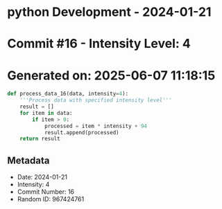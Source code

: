 ﻿# python Development - 2024-01-21
# Commit #16 - Intensity Level: 4
# Generated on: 2025-06-07 11:18:15
```python
def process_data_16(data, intensity=4):
    '''Process data with specified intensity level'''
    result = []
    for item in data:
        if item > 0:
            processed = item * intensity + 94
            result.append(processed)
    return result
```
## Metadata
- Date: 2024-01-21
- Intensity: 4
- Commit Number: 16
- Random ID: 967424761
